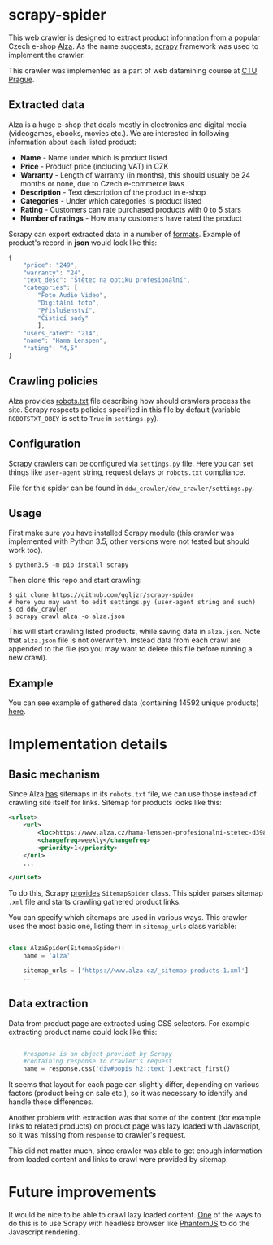 # scrapy-spider

This web crawler is designed to extract product information from a popular Czech e-shop [Alza](https://www.alza.cz). As the name suggests, [scrapy](https://scrapy.org/) framework was used to implement the crawler.

This crawler was implemented as a part of web datamining course at [CTU Prague](https://www.cvut.cz/en).

## Extracted data

Alza is a huge e-shop that deals mostly in electronics and digital media (videogames, ebooks, movies etc.). We are interested in following information about each listed product:

* **Name** - Name under which is product listed
* **Price** - Product price (including VAT) in CZK
* **Warranty** - Length of warranty (in months), this should usualy be 24 months or none, due to Czech e-commerce laws
* **Description** - Text description of the product in e-shop
* **Categories** - Under which categories is product listed
* **Rating** - Customers can rate purchased products with 0 to 5 stars
* **Number of ratings** - How many customers have rated the product

Scrapy can export extracted data in a number of [formats](https://doc.scrapy.org/en/latest/topics/feed-exports.html). Example of product's record in **json** would look like this:

```javascript
{
	"price": "249", 
	"warranty": "24", 
	"text_desc": "Štětec na optiku profesionální", 
	"categories": [
		"Foto Audio Video", 
		"Digitální foto", 
		"Příslušenství", 
		"Čisticí sady"
		], 
	"users_rated": "214", 
	"name": "Hama Lenspen", 
	"rating": "4,5"
}
```

## Crawling policies

Alza provides [robots.txt](https://www.alza.cz/robots.txt) file describing how should crawlers process the site. Scrapy respects policies specified in this file by default (variable ``ROBOTSTXT_OBEY`` is set to ``True`` in ``settings.py``).

## Configuration

Scrapy crawlers can be configured via ``settings.py`` file. Here you can set things like ``user-agent`` string, request delays or ``robots.txt`` compliance.

File for this spider can be found in ``ddw_crawler/ddw_crawler/settings.py``.

## Usage

First make sure you have installed Scrapy module (this crawler was implemented with Python 3.5, other versions were not tested but should work too).

```
$ python3.5 -m pip install scrapy
```

Then clone this repo and start crawling:

```
$ git clone https://github.com/ggljzr/scrapy-spider
# here you may want to edit settings.py (user-agent string and such)
$ cd ddw_crawler
$ scrapy crawl alza -o alza.json
```

This will start crawling listed products, while saving data in ``alza.json``. Note that ``alza.json`` file is not overwriten. Instead data from each crawl are appended to the file (so you may want to delete this file before running a new crawl).

## Example

You can see example of gathered data (containing 14592 unique products) [here](https://raw.githubusercontent.com/ggljzr/scrapy-spider/master/examples/alza.json).

# Implementation details

## Basic mechanism

Since Alza [has](https://www.alza.cz/robots.txt) sitemaps in its ``robots.txt`` file, we can use those instead of crawling site itself for links. Sitemap for products looks like this:

```xml
<urlset>
	<url>
		<loc>https://www.alza.cz/hama-lenspen-profesionalni-stetec-d39827.htm</loc>
		<changefreq>weekly</changefreq>
		<priority>1</priority>
	</url>
	...

</urlset>

```

To do this, Scrapy [provides](https://doc.scrapy.org/en/latest/topics/spiders.html#sitemapspider) ``SitemapSpider`` class. This spider parses sitemap ``.xml`` file and starts crawling gathered product links.

You can specify which sitemaps are used in various ways. This crawler uses the most basic one, listing them in ``sitemap_urls`` class variable:

```python

class AlzaSpider(SitemapSpider):
    name = 'alza'

    sitemap_urls = ['https://www.alza.cz/_sitemap-products-1.xml']
    ...

```

## Data extraction

Data from product page are extracted using CSS selectors. For example extracting product name could look like this:

```python

	#response is an object providet by Scrapy
	#containing response to crawler's request
	name = response.css('div#popis h2::text').extract_first()

```

It seems that layout for each page can slightly differ, depending on various factors (product being on sale etc.), so it was necessary to identify and handle these differences.

Another problem with extraction was that some of the content (for example links to related products) on product page was lazy loaded with Javascript, so it was missing from ``response`` to crawler's request.

This did not matter much, since crawler was able to get enough information from loaded content and links to crawl were provided by sitemap.

# Future improvements

It would be nice to be able to crawl lazy loaded content. [One](http://stackoverflow.com/questions/40738264/how-to-scrapy-a-lazy-loading-form) of the ways to do this is to use Scrapy with headless browser like [PhantomJS](http://phantomjs.org/) to do the Javascript rendering.